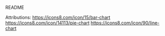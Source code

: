 README

Attributions:
https://icons8.com/icon/15/bar-chart
https://icons8.com/icon/14113/pie-chart
https://icons8.com/icon/90/line-chart
